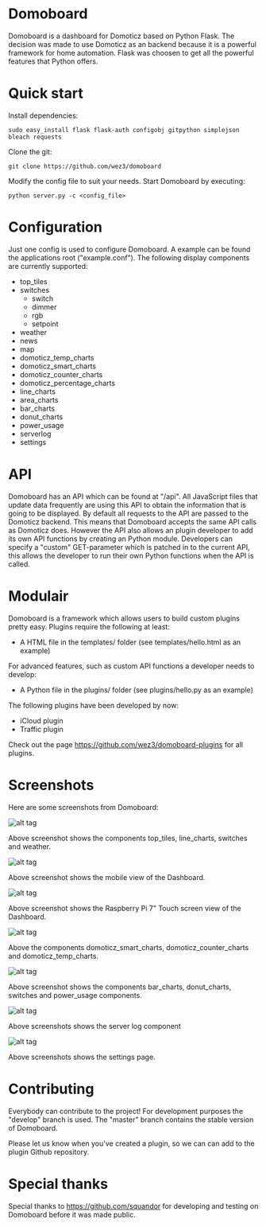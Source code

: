 # Domoboard

Domoboard is a dashboard for Domoticz based on Python Flask. The decision was made to use Domoticz as an backend because it is a powerful framework for home automation. Flask was choosen to get all the powerful features that Python offers.

# Quick start

Install dependencies:

```
sudo easy_install flask flask-auth configobj gitpython simplejson bleach requests
```

Clone the git:

```
git clone https://github.com/wez3/domoboard
```

Modify the config file to suit your needs. Start Domoboard by executing:

```
python server.py -c <config_file>
```

# Configuration

Just one config is used to configure Domoboard. A example can be found the applications root ("example.conf"). The following display components are currently supported:
- top_tiles
- switches
  - switch
  - dimmer
  - rgb
  - setpoint
- weather
- news
- map
- domoticz_temp_charts
- domoticz_smart_charts
- domoticz_counter_charts
- domoticz_percentage_charts
- line_charts
- area_charts
- bar_charts
- donut_charts
- power_usage
- serverlog
- settings

# API

Domoboard has an API which can be found at "/api". All JavaScript files that update data frequently are using this API to obtain the information that is going to be displayed. By default all requests to the API are passed to the Domoticz backend. This means that Domoboard accepts the same API calls as Domoticz does.  However the API also allows an plugin developer to add its own API functions by creating an Python module. Developers can specify a "custom" GET-parameter which is patched in to the current API, this allows the developer to run their own Python functions when the API is called.

# Modulair

Domoboard is a framework which allows users to build custom plugins pretty easy. Plugins require the following at least:
- A HTML file in the templates/ folder (see templates/hello.html as an example)

For advanced features, such as custom API functions a developer needs to develop:
- A Python file in the plugins/ folder (see plugins/hello.py as an example)

The following plugins have been developed by now:
- iCloud plugin
- Traffic plugin

Check out the page https://github.com/wez3/domoboard-plugins for all plugins.

# Screenshots

Here are some screenshots from Domoboard:

![alt tag](https://forsec.nl/wp-content/uploads/domoboard_images/domoboard_1_1.png)

Above screenshot shows the components top_tiles, line_charts, switches and weather.

![alt tag](https://forsec.nl/wp-content/uploads/domoboard_images/domoboard_2_2_2_2.png)

Above screenshot shows the mobile view of the Dashboard.

![alt tag](https://forsec.nl/wp-content/uploads/domoboard_images/domoboard_6_6_6_6.png)

Above screenshot shows the Raspberry Pi 7" Touch screen view of the Dashboard.

![alt tag](https://forsec.nl/wp-content/uploads/domoboard_images/screen_domoticz.png)

Above the components domoticz_smart_charts, domoticz_counter_charts and domoticz_temp_charts.

![alt tag](https://forsec.nl/wp-content/uploads/domoboard_images/domoboard_3_3.png)

Above screenshot shows the components bar_charts, donut_charts, switches and power_usage components.

![alt tag](https://forsec.nl/wp-content/uploads/domoboard_images/domoboard_4_4.png)

Above screenshots shows the server log component

![alt tag](https://forsec.nl/wp-content/uploads/domoboard_images/domoboard_5_5.png)

Above screenshots shows the settings page.

# Contributing

Everybody can contribute to the project! For development purposes the "develop" branch is used. The "master" branch contains the stable version of Domoboard. 

Please let us know when you've created a plugin, so we can can add to the plugin Github repository. 

# Special thanks

Special thanks to https://github.com/squandor for developing and testing on Domoboard before it was made public. 
